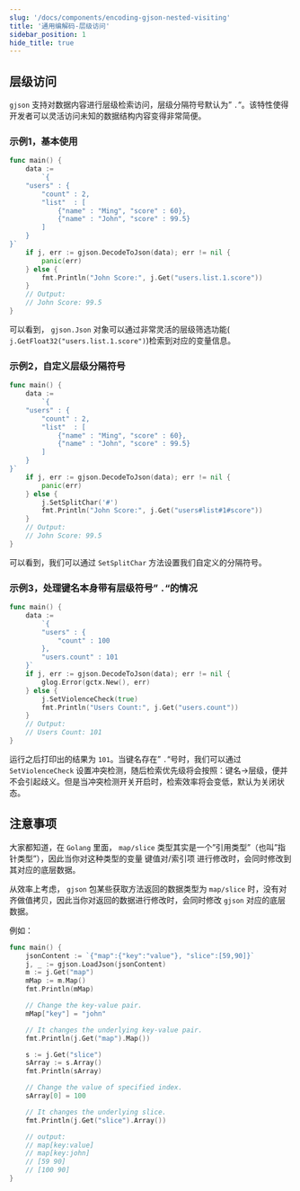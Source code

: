 ```yaml
---
slug: '/docs/components/encoding-gjson-nested-visiting'
title: '通用编解码-层级访问'
sidebar_position: 1
hide_title: true
---
```


## 层级访问

`gjson` 支持对数据内容进行层级检索访问，层级分隔符号默认为” `.`“。该特性使得开发者可以灵活访问未知的数据结构内容变得非常简便。

### 示例1，基本使用

```go
func main() {
    data :=
        `{
    "users" : {
        "count" : 2,
        "list"  : [
            {"name" : "Ming", "score" : 60},
            {"name" : "John", "score" : 99.5}
        ]
    }
}`
    if j, err := gjson.DecodeToJson(data); err != nil {
        panic(err)
    } else {
        fmt.Println("John Score:", j.Get("users.list.1.score"))
    }
    // Output:
    // John Score: 99.5
}
```

可以看到， `gjson.Json` 对象可以通过非常灵活的层级筛选功能( `j.GetFloat32("users.list.1.score")`)检索到对应的变量信息。

### 示例2，自定义层级分隔符号

```go
func main() {
    data :=
        `{
    "users" : {
        "count" : 2,
        "list"  : [
            {"name" : "Ming", "score" : 60},
            {"name" : "John", "score" : 99.5}
        ]
    }
}`
    if j, err := gjson.DecodeToJson(data); err != nil {
        panic(err)
    } else {
        j.SetSplitChar('#')
        fmt.Println("John Score:", j.Get("users#list#1#score"))
    }
    // Output:
    // John Score: 99.5
}
```

可以看到，我们可以通过 `SetSplitChar` 方法设置我们自定义的分隔符号。

### 示例3，处理键名本身带有层级符号” `.`“的情况

```go
func main() {
    data :=
        `{
        "users" : {
            "count" : 100
        },
        "users.count" : 101
    }`
    if j, err := gjson.DecodeToJson(data); err != nil {
        glog.Error(gctx.New(), err)
    } else {
        j.SetViolenceCheck(true)
        fmt.Println("Users Count:", j.Get("users.count"))
    }
    // Output:
    // Users Count: 101
}
```

运行之后打印出的结果为 `101`。当键名存在” `.`“号时，我们可以通过 `SetViolenceCheck` 设置冲突检测，随后检索优先级将会按照：键名->层级，便并不会引起歧义。但是当冲突检测开关开启时，检索效率将会变低，默认为关闭状态。

## 注意事项

大家都知道，在 `Golang` 里面， `map/slice` 类型其实是一个”引用类型”（也叫”指针类型”），因此当你对这种类型的变量 键值对/索引项 进行修改时，会同时修改到其对应的底层数据。

从效率上考虑， `gjson` 包某些获取方法返回的数据类型为 `map/slice` 时，没有对齐做值拷贝，因此当你对返回的数据进行修改时，会同时修改 `gjson` 对应的底层数据。

例如：

```go
func main() {
    jsonContent := `{"map":{"key":"value"}, "slice":[59,90]}`
    j, _ := gjson.LoadJson(jsonContent)
    m := j.Get("map")
    mMap := m.Map()
    fmt.Println(mMap)

    // Change the key-value pair.
    mMap["key"] = "john"

    // It changes the underlying key-value pair.
    fmt.Println(j.Get("map").Map())

    s := j.Get("slice")
    sArray := s.Array()
    fmt.Println(sArray)

    // Change the value of specified index.
    sArray[0] = 100

    // It changes the underlying slice.
    fmt.Println(j.Get("slice").Array())

    // output:
    // map[key:value]
    // map[key:john]
    // [59 90]
    // [100 90]
}
```